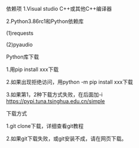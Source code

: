 依赖项
1.Visual studio C++或其他C++编译器

2.Python3.86rc1和Python依赖库

(1)requests

(2)pyaudio

Python库下载

1.用pip install xxx下载

2.如果出现拒绝访问，用python -m pip install xxx下载

3.如果第1，2种下载方式失败，在后面加-i https://pypi.tuna.tsinghua.edu.cn/simple

下载方式

1.git clone下载，详细查看git教程

2.如果git下载失败，或git安装不成，请在网页下载。
